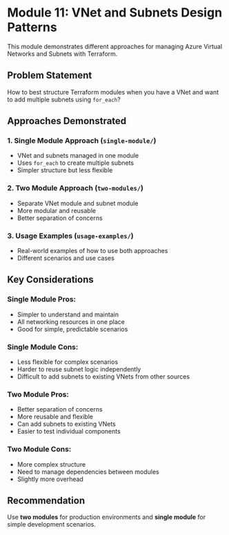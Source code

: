 # Module 11: VNet and Subnets Design Patterns

This module demonstrates different approaches for managing Azure Virtual Networks and Subnets with Terraform.

## Problem Statement
How to best structure Terraform modules when you have a VNet and want to add multiple subnets using `for_each`?

## Approaches Demonstrated

### 1. Single Module Approach (`single-module/`)
- VNet and subnets managed in one module
- Uses `for_each` to create multiple subnets
- Simpler structure but less flexible

### 2. Two Module Approach (`two-modules/`)
- Separate VNet module and subnet module
- More modular and reusable
- Better separation of concerns

### 3. Usage Examples (`usage-examples/`)
- Real-world examples of how to use both approaches
- Different scenarios and use cases

## Key Considerations

### Single Module Pros:
- Simpler to understand and maintain
- All networking resources in one place
- Good for simple, predictable scenarios

### Single Module Cons:
- Less flexible for complex scenarios
- Harder to reuse subnet logic independently
- Difficult to add subnets to existing VNets from other sources

### Two Module Pros:
- Better separation of concerns
- More reusable and flexible
- Can add subnets to existing VNets
- Easier to test individual components

### Two Module Cons:
- More complex structure
- Need to manage dependencies between modules
- Slightly more overhead

## Recommendation
Use **two modules** for production environments and **single module** for simple development scenarios.
